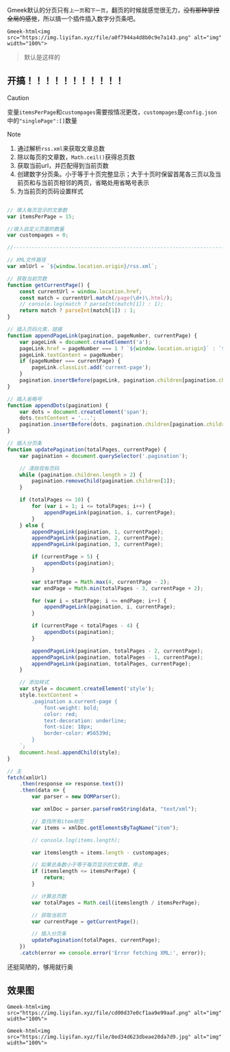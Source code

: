 Gmeek默认的分页只有`上一页`和`下一页`，翻页的时候就感觉很无力，~~没有那种掌控全局的感觉~~，所以搞一个插件插入数字分页条吧。

`Gmeek-html<img src="https://img.liyifan.xyz/file/a0f7944a4d8b0c9e7a143.png" alt="img" width="100%">`
> 默认是这样的

## 开搞！！！！！！！！！！！

> [!CAUTION]
> 变量`itemsPerPage`和`custompages`需要按情况更改，`custompages`是`config.json`中的`"singlePage":[]`数量

> [!NOTE]
> 1. 通过解析`rss.xml`来获取文章总数
> 2. 除以每页的文章数，`Math.ceil()`获得总页数
> 3. 获取当前url，并匹配得到当前页数
> 4. 创建数字分页条。小于等于十页完整显示；大于十页时保留首尾各三页以及当前页和与当前页相邻的两页，省略处用省略号表示
> 5. 为当前页的页码设置样式

```js

// 填入每页显示的文章数
var itemsPerPage = 15;

//填入自定义页面的数量
var custompages = 0;

//---------------------------------------------------------------------

// XML文件路径
var xmlUrl = `${window.location.origin}/rss.xml`;

// 获取当前页数
function getCurrentPage() {
    const currentUrl = window.location.href;
    const match = currentUrl.match(/page(\d+)\.html/);
    // console.log(match ? parseInt(match[1]) : 1);
    return match ? parseInt(match[1]) : 1;
}

// 插入页码元素，链接
function appendPageLink(pagination, pageNumber, currentPage) {
    var pageLink = document.createElement('a');
    pageLink.href = pageNumber === 1 ? `${window.location.origin}` : `${window.location.origin}/page${pageNumber}.html`;
    pageLink.textContent = pageNumber;
    if (pageNumber === currentPage) {
        pageLink.classList.add('current-page');
    }
    pagination.insertBefore(pageLink, pagination.children[pagination.children.length - 1]);
}

// 插入省略号
function appendDots(pagination) {
    var dots = document.createElement('span');
    dots.textContent = '...';
    pagination.insertBefore(dots, pagination.children[pagination.children.length - 1]);
}

// 插入分页条
function updatePagination(totalPages, currentPage) {
    var pagination = document.querySelector('.pagination');

    // 清除现有页码
    while (pagination.children.length > 2) {
        pagination.removeChild(pagination.children[1]);
    }

    if (totalPages <= 10) {
        for (var i = 1; i <= totalPages; i++) {
            appendPageLink(pagination, i, currentPage);
        }
    } else {
        appendPageLink(pagination, 1, currentPage);
        appendPageLink(pagination, 2, currentPage);
        appendPageLink(pagination, 3, currentPage);

        if (currentPage > 5) {
            appendDots(pagination);
        }

        var startPage = Math.max(4, currentPage - 2);
        var endPage = Math.min(totalPages - 3, currentPage + 2);

        for (var i = startPage; i <= endPage; i++) {
            appendPageLink(pagination, i, currentPage);
        }

        if (currentPage < totalPages - 4) {
            appendDots(pagination);
        }

        appendPageLink(pagination, totalPages - 2, currentPage);
        appendPageLink(pagination, totalPages - 1, currentPage);
        appendPageLink(pagination, totalPages, currentPage);
    }

    // 添加样式
    var style = document.createElement('style');
    style.textContent = `
        .pagination a.current-page {
            font-weight: bold;
            color: red;
            text-decoration: underline;
            font-size: 18px;
            border-color: #56539d;
        }
    `;
    document.head.appendChild(style);
}

// 主
fetch(xmlUrl)
    .then(response => response.text())
    .then(data => {
        var parser = new DOMParser();

        var xmlDoc = parser.parseFromString(data, "text/xml");

        // 查找所有item标签
        var items = xmlDoc.getElementsByTagName("item");

        // console.log(items.length);

        var itemslength = items.length - custompages;

        // 如果总条数小于等于每页显示的文章数，停止
        if (itemslength <= itemsPerPage) {
            return;
        }

        // 计算总页数
        var totalPages = Math.ceil(itemslength / itemsPerPage);

        // 获取当前页
        var currentPage = getCurrentPage();

        // 插入分页条
        updatePagination(totalPages, currentPage);
    })
    .catch(error => console.error('Error fetching XML:', error));
```

还挺简陋的，够用就行奥

## 效果图

`Gmeek-html<img src="https://img.liyifan.xyz/file/cd00d37e0cf1aa9e99aaf.png" alt="img" width="100%">`

`Gmeek-html<img src="https://img.liyifan.xyz/file/8ed34d623dbeae20da7d9.jpg" alt="img" width="100%">`

